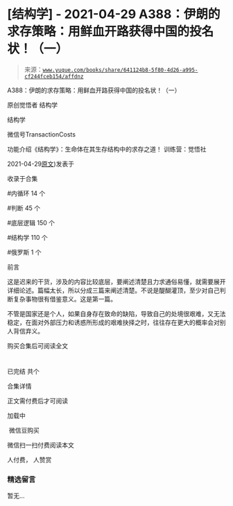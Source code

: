 # [结构学] - 2021-04-29 A388：伊朗的求存策略：用鲜血开路获得中国的投名状！（一）

> 来源：[`www.yuque.com/books/share/641124b8-5f80-4d26-a995-cf244fceb154/affdnz`](https://www.yuque.com/books/share/641124b8-5f80-4d26-a995-cf244fceb154/affdnz)



A388：伊朗的求存策略：用鲜血开路获得中国的投名状！（一） 

原创觉悟者 结构学 

结构学 

微信号TransactionCosts 

功能介绍《结构学》：生命体在其生存结构中的求存之道！ 训练营：觉悟社 

2021-04-29[原文](https://mp.weixin.qq.com/s?__biz=MzIzMDYwOTM0Mg==&mid=2247485591&idx=1&sn=a8443453e3caf1f201006eeec8e6e539&chksm=e8b19046dfc61950e63e29bb93049ce90b3228913e9ecee99a2f01b8fdda7cd8966a054241a9#rd))发表于 

收录于合集 

#内循环 14 个 

#判断 45 个 

#底层逻辑 150 个 

#结构学 110 个 

#俄罗斯 1 个 

前言 

这是迟来的干货，涉及的内容比较底层，要阐述清楚且力求通俗易懂，就需要展开详细论述。篇幅太长，所以分成三篇来阐述清楚。不说是醍醐灌顶，至少对自己判断复杂事物很有借鉴意义。这是第一篇。 

不管是国家还是个人，如果自身存在致命的缺陷，导致自己的处境很艰难，又无法稳定，在面对外部压力和诱惑所形成的艰难抉择之时，往往存在更大的概率会对别人背信弃义。 

购买合集后可阅读全文 

# 

已完结 共个 

合集详情 

正文需付费后才可阅读 

加载中 

 微信豆购买 

微信扫一扫付费阅读本文 

人付费， 人赞赏 

### 精选留言 

暂无...